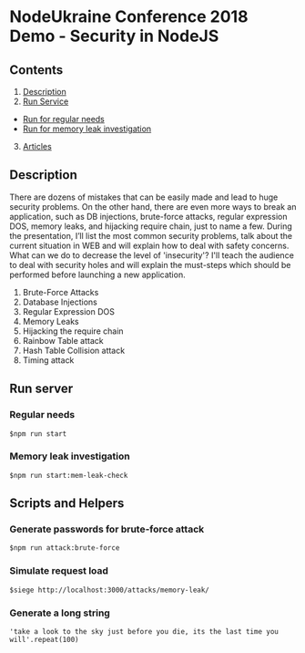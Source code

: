 # NodeUkraine Conference 2018 Demo - Security in NodeJS

## Contents


1. [Description](#description) 
2. [Run Service](#run-server)
  * [Run for regular needs](#regular-needs)
  * [Run for memory leak investigation](#memory-leak-investigation)
3. [Articles](./docs/articles.md)

## Description

There are dozens of mistakes that can be easily made and lead to huge security problems.  On the other hand, there are even more ways to break an application, such as DB injections, brute-force attacks, regular expression DOS, memory leaks, and hijacking require chain, just to name a few.  During the presentation, I’ll list the most common security problems, talk about the current situation in WEB and will explain how to deal with safety concerns. What can we do to decrease the level of 'insecurity'? I'll teach the audience to deal with security holes and will explain the must-steps which should be performed before launching a new application.

1. Brute-Force Attacks
2. Database Injections
3. Regular Expression DOS
4. Memory Leaks
5. Hijacking the require chain
6. Rainbow Table attack
7. Hash Table Collision attack
8. Timing attack

## Run server 

### Regular needs

`$npm run start`

### Memory leak investigation

`$npm run start:mem-leak-check`


## Scripts and Helpers

### Generate passwords for brute-force attack

`$npm run attack:brute-force`

### Simulate request load

`$siege http://localhost:3000/attacks/memory-leak/`

### Generate a long string 

`'take a look to the sky just before you die, its the last time you will'.repeat(100)`